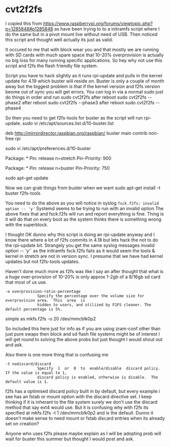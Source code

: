 # cvt2f2fs

I copied this from https://www.raspberrypi.org/forums/viewtopic.php?p=1285848#p1285848 as have been trying to to a initramfs script
where I do the same but in a pivot mount live without need of USB.
Then noticed this script and thought well actually its just as valid.

It occured to me that with block wear you and that mostly we are running with SD cards with much spare space that 10-20% overprovision is
actually no big loss for many running specific applications.
So hey why not use this script and f2fs the flash friendly file system.

Script you have to hack slightly as it runs rpi-update and pulls in the kernel update for 4.19 which buster will reside on.
Buster is only a couple of month away but the biggest problem is that if the kernel version and f2fs version beome out of sync you will get errors.
You can log in via a normal sudo just do things in order and run
sudo cvt2f2fs
after reboot
sudo cvt2f2fs --phase2
after reboot
sudo cvt2f2fs --phase3
after reboot
sudo cvt2f2fs --phase4

So then you need to get f2fs-tools for buster as the script will run rpi-update.
sudo vi /etc/apt/sources.list.d/10-buster.list

deb http://mirrordirector.raspbian.org/raspbian/ buster main contrib non-free rpi

sudo vi /etc/apt/preferences.d/10-buster

Package: *
Pin: release n=stretch
Pin-Priority: 900

Package: *
Pin: release n=buster
Pin-Priority: 750

sudo apt-get update

Now we can grab things from buster when we want
sudo apt-get install -t buster f2fs-tools

You need to do the above as you will notice in syslog `fsck.f2fs: invalid option -- 'y'` 
Systemd seems to be trying to run with an invalid option
The above fixes that and fsck.f2fs will run and report everything is fine.
Thing is it will do that on every boot as the system thinks there is something wrong with the superblock.

I thought OK dunno why this script is doing an rpi-update anyway and I know there where a lot of f2fs commits in 4.18 but lets hack the
not to do the rpi-update bit.
Strangely you get the same syslog messages invalid option -- 'y'` as the initramfs fsck.f2fs fails as it would seem the tools & kernel
in stretch are not in version sync.
I presume that we have had kernel updates but not f2fs-tools updates.

Haven't done much more as f2fs was like I say an after thought that what is a huge over-provision of 10-20% is only approx 1-2gb
of a 8/16gb sd card that most of us use.
```
-o overprovision-ratio-percentage
              Specify the percentage over the volume size for overprovision area.  This  area  is
              hidden to users, and utilized by F2FS cleaner. The default percentage is 5%.
 ```
 simple as mkfs.f2fs -o 20 /dev/mmcblk0p2
 
 So included this here just for info as if you are using zram-conf other than just pure swaps then block and sd flash file systems might be of interest
 I will get round to solving the above probs but just thought I would shout out and ask.

Also there is one more thing that is confusing me 
```
-t nodiscard/discard
              Specify  1  or  0  to  enable/disable  discard policy.  If the value is equal to 1,
              discard policy is enabled, otherwise is disable.  The default value is 1.
```

f2fs has a optimised discard policy built in by default, but every example i see has an fstab or mount option with the discard directive set.
I keep thinking if it is inherant to the file system surely we don't use the discard method that say ext4 would use.
But it is confusing why with f2fs its specified at mkfs.f2fs -t 1 /dev/mmcblk0p2 and is the default.
Dunno it doesn't make sense to need mount or fstab discard entries when its already set on creation?

Anyone who uses f2fs please maybe explain as I will be adopting prob will wait for buster this summer but thought I would post and ask.

